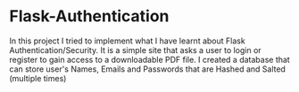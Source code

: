 # Flask-Authentication
In this project I tried to implement what I have learnt about Flask Authentication/Security. It is a simple site that asks a user to login or register to gain access to a downloadable PDF file. I created a database that can store user's Names, Emails and Passwords that are Hashed and Salted (multiple times)
